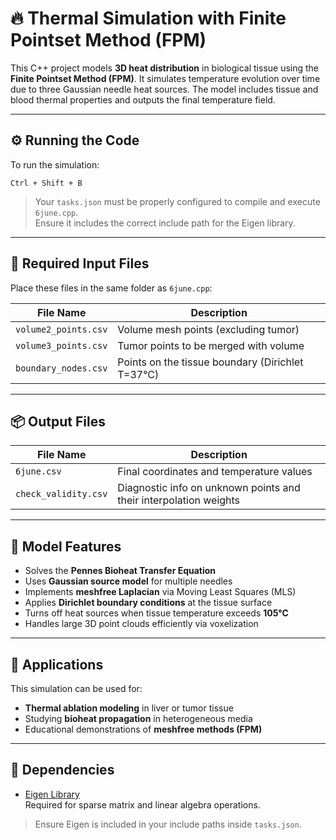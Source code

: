# 🔥 Thermal Simulation with Finite Pointset Method (FPM)

This C++ project models **3D heat distribution** in biological tissue using the **Finite Pointset Method (FPM)**. It simulates temperature evolution over time due to three Gaussian needle heat sources. The model includes tissue and blood thermal properties and outputs the final temperature field.

---

## ⚙️ Running the Code

To run the simulation:

```
Ctrl + Shift + B
```

> Your `tasks.json` must be properly configured to compile and execute `6june.cpp`.  
> Ensure it includes the correct include path for the Eigen library.

---

## 📁 Required Input Files

Place these files in the same folder as `6june.cpp`:

| File Name             | Description                            |
|----------------------|----------------------------------------|
| `volume2_points.csv` | Volume mesh points (excluding tumor)   |
| `volume3_points.csv` | Tumor points to be merged with volume  |
| `boundary_nodes.csv` | Points on the tissue boundary (Dirichlet T=37°C) |

---

## 📦 Output Files

| File Name           | Description                                                    |
|--------------------|----------------------------------------------------------------|
| `6june.csv`        | Final coordinates and temperature values                        |
| `check_validity.csv` | Diagnostic info on unknown points and their interpolation weights |

---

## 🧠 Model Features

- Solves the **Pennes Bioheat Transfer Equation**
- Uses **Gaussian source model** for multiple needles
- Implements **meshfree Laplacian** via Moving Least Squares (MLS)
- Applies **Dirichlet boundary conditions** at the tissue surface
- Turns off heat sources when tissue temperature exceeds **105°C**
- Handles large 3D point clouds efficiently via voxelization

---

## 🧪 Applications

This simulation can be used for:

- **Thermal ablation modeling** in liver or tumor tissue
- Studying **bioheat propagation** in heterogeneous media
- Educational demonstrations of **meshfree methods (FPM)**

---

## 📁 Dependencies

- [Eigen Library](https://eigen.tuxfamily.org/)  
  Required for sparse matrix and linear algebra operations.

> Ensure Eigen is included in your include paths inside `tasks.json`.
